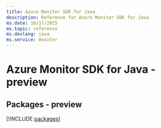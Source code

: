 ```yaml
---
title: Azure Monitor SDK for Java
description: Reference for Azure Monitor SDK for Java
ms.date: 10/17/2025
ms.topic: reference
ms.devlang: java
ms.service: monitor
---
```

# Azure Monitor SDK for Java - preview
## Packages - preview
[!INCLUDE [packages](monitor-index.md)]